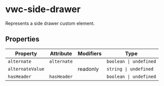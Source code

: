 # vwc-side-drawer

Represents a side drawer custom element.

## Properties

| Property         | Attribute   | Modifiers | Type                   |
|------------------|-------------|-----------|------------------------|
| `alternate`      | `alternate` |           | `boolean \| undefined` |
| `alternateValue` |             | readonly  | `string \| undefined`  |
| `hasHeader`      | `hasHeader` |           | `boolean \| undefined` |
